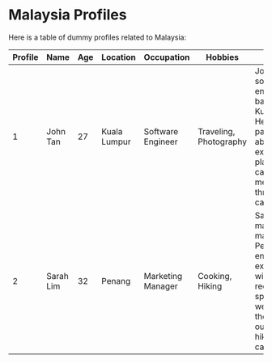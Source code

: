 # Malaysia Profiles

Here is a table of dummy profiles related to Malaysia:

| Profile | Name       | Age | Location        | Occupation       | Hobbies               | Bio                                      |
| ------- | ---------- | --- | --------------- | ----------------- | --------------------- | ---------------------------------------- |
| 1       | John Tan   | 27  | Kuala Lumpur    | Software Engineer | Traveling, Photography | John is a software engineer based in Kuala Lumpur. He is passionate about exploring new places and capturing memories through his camera lens. |
| 2       | Sarah Lim  | 32  | Penang          | Marketing Manager | Cooking, Hiking       | Sarah is a marketing manager from Penang. She enjoys experimenting with new recipes and spending weekends in the great outdoors, hiking and camping. |

<!-- Add more profiles here -->

